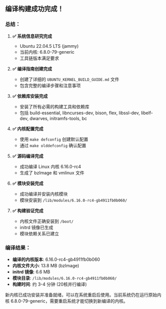 ## 编译构建成功完成！

### 总结：

1. **✅ 系统信息研究完成**
   - Ubuntu 22.04.5 LTS (jammy)
   - 当前内核: 6.8.0-79-generic
   - 工具链版本满足要求

2. **✅ 编译指南创建完成**
   - 创建了详细的 `UBUNTU_KERNEL_BUILD_GUIDE.md` 文件
   - 包含完整的编译步骤和注意事项

3. **✅ 依赖库安装完成**
   - 安装了所有必需的构建工具和依赖库
   - 包括 build-essential, libncurses-dev, bison, flex, libssl-dev, libelf-dev, dwarves, initramfs-tools, bc

4. **✅ 内核配置完成**
   - 使用 `make defconfig` 创建默认配置
   - 通过 `make olddefconfig` 确认配置

5. **✅ 源码编译完成**
   - 成功编译 Linux 内核 6.16.0-rc4
   - 生成了 bzImage 和 vmlinux 文件

6. **✅ 模块安装完成**
   - 成功编译并安装内核模块
   - 模块安装到 `/lib/modules/6.16.0-rc4-gb4911fb0b060/`

7. **✅ 构建验证完成**
   - 内核文件正确安装到 `/boot/`
   - initrd 镜像已生成
   - 模块依赖关系已建立

### 编译结果：

- **编译的内核版本**: 6.16.0-rc4-gb4911fb0b060
- **内核文件大小**: 13.8 MB (bzImage)
- **initrd 镜像**: 6.6 MB
- **模块目录**: `/lib/modules/6.16.0-rc4-gb4911fb0b060/`
- **构建时间**: 约 3-4 分钟 (20核并行编译)

新内核已成功安装并准备就绪，可以在系统重启后使用。当前系统仍在运行原始内核 6.8.0-79-generic，需要重启系统才能切换到新编译的内核。
